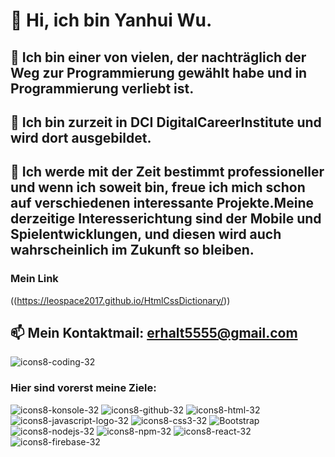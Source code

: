# 👋 Hi, ich bin Yanhui Wu.


## 👀 Ich bin einer von vielen, der nachträglich der Weg zur Programmierung gewählt habe und in Programmierung verliebt ist.


## 🌱 Ich bin zurzeit in DCI DigitalCareerInstitute und wird dort ausgebildet.


## 💞️ Ich werde mit der Zeit bestimmt professioneller und wenn ich soweit bin, freue ich mich schon auf verschiedenen interessante Projekte.Meine derzeitige Interesserichtung sind der Mobile und Spielentwicklungen, und diesen wird auch wahrscheinlich im Zukunft so bleiben.

### Mein Link
((https://leospace2017.github.io/HtmlCssDictionary/))


## 📫 Mein  Kontaktmail: erhalt5555@gmail.com 

![icons8-coding-32](https://user-images.githubusercontent.com/115163189/205720551-a2c4ad8b-00fe-4985-a306-693132b7688b.png)



### Hier sind vorerst meine Ziele:
![icons8-konsole-32](https://user-images.githubusercontent.com/115163189/205720932-08a3ca1d-f8fd-433d-b0e2-ab7a409bf5a4.png)
![icons8-github-32](https://user-images.githubusercontent.com/115163189/205720884-052f4930-b710-4aaf-aeea-9e5dffed425e.png)
![icons8-html-32](https://user-images.githubusercontent.com/115163189/205722135-e62a62a5-306b-416c-9193-a789fd32d0bb.png)
![icons8-javascript-logo-32](https://user-images.githubusercontent.com/115163189/205721827-9d3d19b0-04ec-434d-b5d1-3dc4d9e31a48.png)
![icons8-css3-32](https://user-images.githubusercontent.com/115163189/205720746-b6b490ee-f47b-4668-93b0-bbb2a8730002.png)
![Bootstrap](https://user-images.githubusercontent.com/115163189/205722113-398cd487-281d-4cc6-8a10-ac439238200b.png)
![icons8-nodejs-32](https://user-images.githubusercontent.com/115163189/205720955-c816e93e-3dbf-4290-a3c9-ca1af7f00eda.png)
![icons8-npm-32](https://user-images.githubusercontent.com/115163189/205720970-f615b79f-2701-41b9-bd7a-adce36a09a65.png)
![icons8-react-32](https://user-images.githubusercontent.com/115163189/205721019-1a6f3e4a-172a-4a95-9700-623ed4f84f25.png)
![icons8-firebase-32](https://user-images.githubusercontent.com/115163189/205721375-1b77ac2c-87c7-4bf5-a386-64423adaa55a.png)

<!---

(https://leospace2017.github.io/HtmlCssDictionary/)
--->
